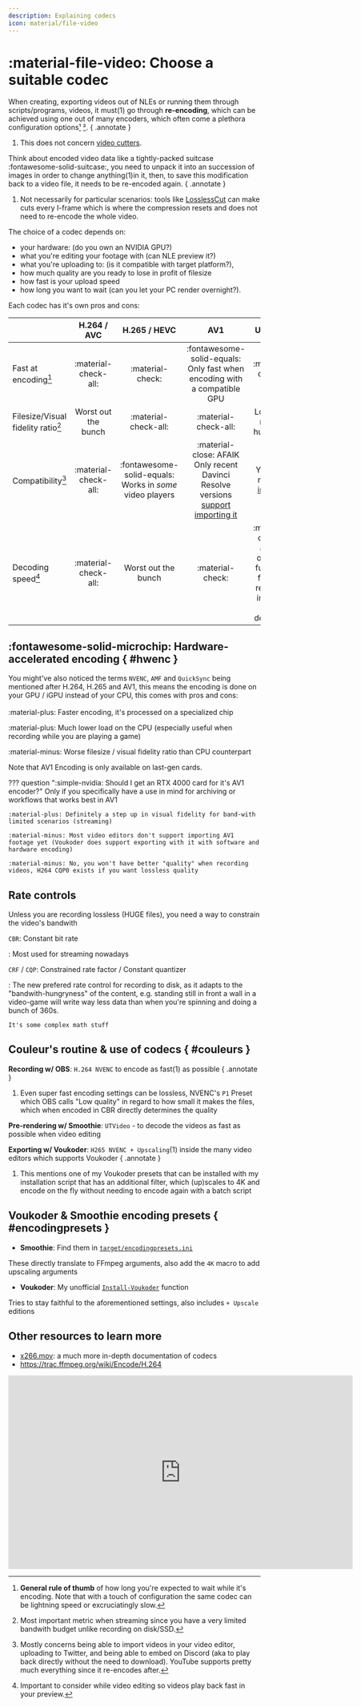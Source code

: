 ```yaml
---
description: Explaining codecs
icon: material/file-video
---
```


# :material-file-video: Choose a suitable codec


When creating, exporting videos out of NLEs or running them through scripts/programs, videos, it must(1) go through **re-encoding**, which can be achieved using one out of many encoders, which often come a plethora configuration options[¹](https://github.com/couleur-tweak-tips/smoothie-rs/blob/a917cbd61b8bcda73c672fa435c79e231b22fb14/target/encoding_presets.ini#L11-L26) [²](../assets/images/video/vegas-templates.png).
{ .annotate }

1. This does not concern [video cutters](./cutters/index.md).

Think about encoded video data like a tightly-packed suitcase :fontawesome-solid-suitcase:, you need to unpack it into an succession of images in order to change anything(1)in it, then, to save this modification back to a video file, it needs to be re-encoded again.
{ .annotate }

1.  Not necessarily for particular scenarios: tools like [LosslessCut](https://mifi.no/losslesscut/) can make cuts every I-frame which is where the compression resets and does not need to re-encode the whole video.

The choice of a codec depends on:

* your hardware: (do you own an NVIDIA GPU?)
* what you're editing your footage with (can NLE preview it?) 
* what you're uploading to: (is it compatible with target platform?), 
* how much quality are you ready to lose in profit of filesize
* how fast is your upload speed
* how long you want to wait (can you let your PC render overnight?).

Each codec has it's own pros and cons:


|                                    |     H.264 / AVC      |                       H.265 / HEVC                       |                                                                           AV1                                                                           |                                               UTVideo                                               |
|------------------------------------|:--------------------:|:--------------------------------------------------------:|:-------------------------------------------------------------------------------------------------------------------------------------------------------:|:---------------------------------------------------------------------------------------------------:|
| Fast at encoding[^1]               | :material-check-all: |                     :material-check:                     |                                           :fontawesome-solid-equals: Only fast when encoding with a compatible GPU                                           |                                        :material-check-all:                                         |
| Filesize/Visual fidelity ratio[^2] | Worst out the bunch  |                   :material-check-all:                   |                                                                  :material-check-all:                                                                   |                                    Lossless,<br>makes huge files                                    |
| Compatibility[^3]                  | :material-check-all: | :fontawesome-solid-equals: Works in *some* video players | :material-close: AFAIK Only recent Davinci Resolve versions [support importing it](https://www.reddit.com/r/premiere/comments/10jh4gj/comment/jyvdd0i/) | You may need to [install it](https://github.com/umezawatakeshi/utvideo/releases/tag/utvideo-23.1.0) |
| Decoding speed[^4]                 | :material-check-all: |                   Worst out the bunch                    |                                                                    :material-check:                                                                     |       :material-check-all: It's only got full fat I-frames, resulting in super fast decoding        |

[^1]: **General rule of thumb** of how long you're expected to wait while it's encoding. Note that with a touch of configuration the same codec can be lightning speed or excruciatingly slow.
[^2]: Most important metric when streaming since you have a very limited bandwith budget unlike recording on disk/SSD.
[^3]: Mostly concerns being able to import videos in your video editor, uploading to Twitter, and being able to embed on Discord (aka to play back directly without the need to download). YouTube supports pretty much everything since it re-encodes after. 
[^4]: Important to consider while video editing so videos play back fast in your preview.


## :fontawesome-solid-microchip: Hardware-accelerated encoding { #hwenc }

You might've also noticed the terms `NVENC`, `AMF` and `QuickSync` being mentioned after H.264, H.265 and AV1, this means the encoding is done on your GPU / iGPU instead of your CPU, this comes with pros and cons:
<br>
<br>
:material-plus: Faster encoding, it's processed on a specialized chip


:material-plus: Much lower load on the CPU (especially useful when recording while you are playing a game)

:material-minus: Worse filesize / visual fidelity ratio than CPU counterpart

Note that AV1 Encoding is only available on last-gen cards.


??? question ":simple-nvidia: Should I get an RTX 4000 card for it's AV1 encoder?"
    Only if you specifically have a use in mind for archiving or workflows that works best in AV1

    :material-plus: Definitely a step up in visual fidelity for band-with limited scenarios (streaming)

    :material-minus: Most video editors don't support importing AV1 footage yet (Voukoder does support exporting with it with software and hardware encoding)

    :material-minus: No, you won't have better "quality" when recording videos, H264 CQP0 exists if you want lossless quality

## Rate controls

Unless you are recording lossless (HUGE files), you need a way to constrain the video's bandwith

`CBR`: Constant bit rate

:   Most used for streaming nowadays

`CRF` / `CQP`: Constrained rate factor / Constant quantizer

:   The new prefered rate control for recording to disk, as it adapts to the "bandwith-hungryness" of the content, e.g. standing still in front a wall in a video-game will write way less data than when you're spinning and doing a bunch of 360s.

    It's some complex math stuff 

## Couleur's routine & use of codecs { #couleurs }

**Recording w/ OBS**: `H.264 NVENC` to encode as fast(1) as possible
{ .annotate }

1. Even super fast encoding settings can be lossless, NVENC's `P1` Preset which OBS calls "Low quality" in regard to how small it makes the files, which when encoded in CBR directly determines the quality

**Pre-rendering w/ Smoothie**:  `UTVideo` - to decode the videos as fast as possible when video editing

**Exporting w/ Voukoder**: `H265 NVENC + Upscaling`(1) inside the many video editors which supports Voukoder
{ .annotate }

1. This mentions one of my Voukoder presets that can be installed with my installation script that has an additional filter, which (up)scales to 4K and encode on the fly without needing to encode again with a batch script

## Voukoder & Smoothie encoding presets { #encodingpresets }

* **Smoothie**: Find them in [`target/encodingpresets.ini`](https://github.com/couleur-tweak-tips/smoothie-rs/blob/main/target/encoding_presets.ini)

These directly translate to FFmpeg arguments, also add the `4K` macro to add upscaling arguments 

* **Voukoder**: My unofficial [`Install-Voukoder`](https://github.com/couleur-tweak-tips/TweakList/blob/master/modules/Installers/Install-Voukoder.ps1#L232) function

Tries to stay faithful to the aforementioned settings, also includes `+ Upscale` editions

## Other resources to learn more

* [x266.mov](https://wiki.x266.mov/docs/introduction/prologue): a much more in-depth documentation of codecs
* <https://trac.ffmpeg.org/wiki/Encode/H.264>


<iframe width="688" height="387" src="https://www.youtube-nocookie.com/embed/UKtgpKF2RyM?color=white" frameborder=0 allowfullscreen></iframe>